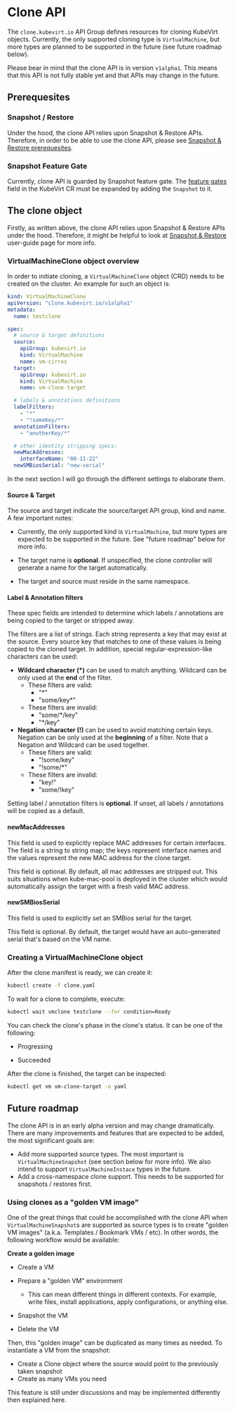 # Clone API

The `clone.kubevirt.io` API Group defines resources for cloning KubeVirt objects. Currently, the only supported cloning
type is `VirtualMachine`, but more types are planned to be supported in the future (see future roadmap below).

Please bear in mind that the clone API is in version `v1alpha1`. This means that this API is not fully stable
yet and that APIs may change in the future.

## Prerequesites

### Snapshot / Restore

Under the hood, the clone API relies upon Snapshot & Restore APIs. Therefore, in order to be able to use the clone API,
please see [Snapshot & Restore prerequesites](./snapshot_restore_api.md/#prerequesites).

### Snapshot Feature Gate

Currently, clone API is guarded by Snapshot feature gate. The
[feature gates](./activating_feature_gates.md#how-to-activate-a-feature-gate)
field in the KubeVirt CR must be expanded by adding the `Snapshot` to it.

## The clone object

Firstly, as written above, the clone API relies upon Snapshot & Restore APIs under the hood. Therefore, it might be helpful
to look at [Snapshot & Restore](./snapshot_restore_api.md) user-guide page for more info.

### VirtualMachineClone object overview

In order to initiate cloning, a `VirtualMachineClone` object (CRD) needs to be created on the cluster. An example
for such an object is:
```yaml
kind: VirtualMachineClone
apiVersion: "clone.kubevirt.io/v1alpha1"
metadata:
  name: testclone

spec:
  # source & target definitions
  source:
    apiGroup: kubevirt.io
    kind: VirtualMachine
    name: vm-cirros
  target:
    apiGroup: kubevirt.io
    kind: VirtualMachine
    name: vm-clone-target

  # labels & annotations definitions
  labelFilters:
    - "*"
    - "!someKey/*"
  annotationFilters:
    - "anotherKey/*"

  # other identity stripping specs:
  newMacAddresses:
    interfaceName: "00-11-22"
  newSMBiosSerial: "new-serial"
```

In the next section I will go through the different settings to elaborate them.

#### Source & Target

The source and target indicate the source/target API group, kind and name. A few important notes:

* Currently, the only supported kind is `VirtualMachine`, but more types are expected to be supported in the future.
  See "future roadmap" below for more info.

* The target name is **optional**. If unspecified, the clone controller will generate a name for the target automatically.

* The target and source must reside in the same namespace.

#### Label & Annotation filters

These spec fields are intended to determine which labels / annotations are being copied to the target or stripped away.

The filters are a list of strings. Each string represents a key that may exist at the source. Every source key that matches
to one of these values is being copied to the cloned target. In addition, special regular-expression-like characters can be
used:

* **Wildcard character (\*)** can be used to match anything. Wildcard can be only used at the **end** of the filter.
  * These filters are valid:
    * "*"
    * "some/key*"
  * These filters are invalid:
    * "some/*/key"
    * "*/key"
* **Negation character (!)** can be used to avoid matching certain keys. Negation can be only used at the **beginning** of a filter.
  Note that a Negation and Wildcard can be used together.
  * These filters are valid:
    * "!some/key"
    * "!some/*"
  * These filters are invalid:
    * "key!"
    * "some/!key"

Setting label / annotation filters is **optional**. If unset, all labels / annotations will be copied as a default.

#### newMacAddresses

This field is used to explicitly replace MAC addresses for certain interfaces. The field is a string to string map; the
keys represent interface names and the values represent the new MAC address for the clone target.

This field is optional. By default, all mac addresses are stripped out. This suits situations when kube-mac-pool is
deployed in the cluster which would automatically assign the target with a fresh valid MAC address.

#### newSMBiosSerial

This field is used to explicitly set an SMBios serial for the target.

This field is optional. By default, the target would have an auto-generated serial that's based on the VM name.

### Creating a VirtualMachineClone object

After the clone manifest is ready, we can create it:
```bash
kubectl create -f clone.yaml
```

To wait for a clone to complete, execute:
```bash
kubectl wait vmclone testclone --for condition=Ready
```

You can check the clone's phase in the clone's status. It can be one of the following:

* Progressing

* Succeeded

After the clone is finished, the target can be inspected:
```bash
kubectl get vm vm-clone-target -o yaml
```

## Future roadmap

The clone API is in an early alpha version and may change dramatically. There are many improvements and features
that are expected to be added, the most significant goals are:

* Add more supported source types. The most important is `VirtualMachineSnapshot` (see section below for more info). We
  also intend to support `VirtualMachineInstace` types in the future.
* Add a cross-namespace clone support. This needs to be supported for snapshots / restores first.

### Using clones as a "golden VM image"

One of the great things that could be accomplished with the clone API when `VirtualMachineSnapshot`s are supported
as source types is to create "golden VM images" (a.k.a. Templates / Bookmark VMs / etc). In other words, the following
workflow would be available:

**Create a golden image**

* Create a VM

* Prepare a "golden VM" environment

  * This can mean different things in different contexts. For example, write files, install applications, apply configurations,
    or anything else.

* Snapshot the VM

* Delete the VM

Then, this "golden image" can be duplicated as many times as needed. To instantiate a VM from the snapshot:

* Create a Clone object where the source would point to the previously taken snapshot
* Create as many VMs you need

This feature is still under discussions and may be implemented differently then explained here.

